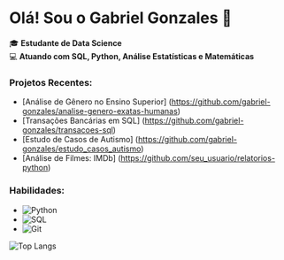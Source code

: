 # Olá! Sou o Gabriel Gonzales 👋

🎓 **Estudante de Data Science** <br>
💻 **Atuando com SQL, Python, Análise Estatísticas e Matemáticas** <br>

### Projetos Recentes:

- [Análise de Gênero no Ensino Superior] (https://github.com/gabriel-gonzales/analise-genero-exatas-humanas)
- [Transações Bancárias em SQL] (https://github.com/gabriel-gonzales/transacoes-sql)
- [Estudo de Casos de Autismo] (https://github.com/gabriel-gonzales/estudo_casos_autismo)
- [Análise de Filmes: IMDb] (https://github.com/seu_usuario/relatorios-python)

### Habilidades:
- ![Python](https://img.shields.io/badge/-Python-blue)
- ![SQL](https://img.shields.io/badge/-SQL-brightgreen)
- ![Git](https://img.shields.io/badge/-Git-orange)


![Top Langs](https://github-readme-stats.vercel.app/api/top-langs/?username=gabriel-gonzales&layout=compact&theme=radical)


